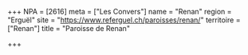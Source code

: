 +++
NPA = [2616]
meta = ["Les Convers"]
name = "Renan"
region = "Erguël"
site = "https://www.referguel.ch/paroisses/renan/"
territoire = ["Renan"]
title = "Paroisse de Renan"

+++
